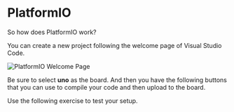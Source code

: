 # PlatformIO

So how does PlatformIO work?

You can create a new project following the welcome page of Visual Studio Code.

![PlatformIO Welcome Page](https://pplware.sapo.pt/wp-content/uploads/2019/04/vscode_01-720x420.jpg)

Be sure to select **uno** as the board. And then you have the following buttons that you can use to compile your code and then upload to the board.

Use the following exercise to test your setup.
